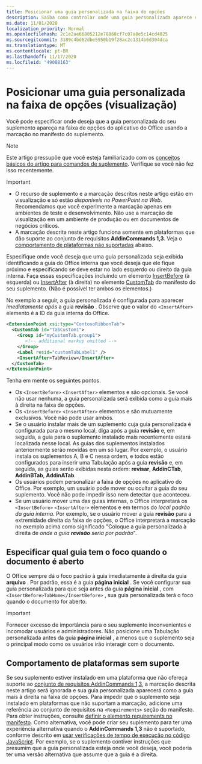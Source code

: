```yaml
---
title: Posicionar uma guia personalizada na faixa de opções
description: Saiba como controlar onde uma guia personalizada aparece na faixa de opções do Office e se tem o foco por padrão.
ms.date: 11/01/2020
localization_priority: Normal
ms.openlocfilehash: 2c1e2ae66805212e78868cf7c07a0e5c14cd4025
ms.sourcegitcommit: 3189c4bd62dbe5950b19f28ac2c1314b6d304dca
ms.translationtype: MT
ms.contentlocale: pt-BR
ms.lasthandoff: 11/17/2020
ms.locfileid: "49088163"
---
```

# <a name="position-a-custom-tab-on-the-ribbon-preview"></a>Posicionar uma guia personalizada na faixa de opções (visualização)

Você pode especificar onde deseja que a guia personalizada do seu suplemento apareça na faixa de opções do aplicativo do Office usando a marcação no manifesto do suplemento.

> [!NOTE]
> Este artigo pressupõe que você esteja familiarizado com os [conceitos básicos do artigo para comandos de suplemento](add-in-commands.md). Verifique se você não fez isso recentemente.

> [!IMPORTANT]
>
> - O recurso de suplemento e a marcação descritos neste artigo estão em visualização e só estão *disponíveis no PowerPoint na Web*. Recomendamos que você experimente a marcação apenas em ambientes de teste e desenvolvimento. Não use a marcação de visualização em um ambiente de produção ou em documentos de negócios críticos.
> - A marcação descrita neste artigo funciona somente em plataformas que dão suporte ao conjunto de requisitos **AddinCommands 1,3**. Veja o [comportamento de plataformas não suportadas](#behavior-on-unsupported-platforms) abaixo.

Especifique onde você deseja que uma guia personalizada seja exibida identificando a guia do Office interna que você deseja que ele fique próximo e especificando se deve estar no lado esquerdo ou direito da guia interna. Faça essas especificações incluindo um elemento [InsertBefore](../reference/manifest/customtab.md#insertbefore) (à esquerda) ou [InsertAfter](../reference/manifest/customtab.md#insertafter) (à direita) no elemento [CustomTab](../reference/manifest/customtab.md) do manifesto do seu suplemento. (Não é possível ter ambos os elementos.)

No exemplo a seguir, a guia personalizada é configurada para aparecer *imediatamente após* a guia **revisão** . Observe que o valor do `<InsertAfter>` elemento é a ID da guia interna do Office. 

```xml
<ExtensionPoint xsi:type="ContosoRibbonTab">
  <CustomTab id="TabCustom1">
    <Group id="myCustomTab.group1">
       <!-- additional markup omitted -->
    </Group>
    <Label resid="customTabLabel1" />
    <InsertAfter>TabReview</InsertAfter>
  </CustomTab>
</ExtensionPoint>
```

Tenha em mente os seguintes pontos.

- Os  `<InsertBefore>`  `<InsertAfter>` elementos e são opcionais. Se você não usar nenhuma, a guia personalizada será exibida como a guia mais à direita na faixa de opções.
- Os  `<InsertBefore>`  `<InsertAfter>` elementos e são mutuamente exclusivos. Você não pode usar ambos.
- Se o usuário instalar mais de um suplemento cuja guia personalizada é configurada para o mesmo local, diga após a guia **revisão** e, em seguida, a guia para o suplemento instalado mais recentemente estará localizada nesse local. As guias dos suplementos instalados anteriormente serão movidas em um só lugar. Por exemplo, o usuário instala os suplementos A, B e C nessa ordem, e todos estão configurados para inserir uma Tabulação após a guia **revisão** e, em seguida, as guias serão exibidas nesta ordem: **revisar**, **AddinCTab**, **AddinBTab**, **AddinATab**.
- Os usuários podem personalizar a faixa de opções no aplicativo do Office. Por exemplo, um usuário pode mover ou ocultar a guia do seu suplemento. Você não pode impedir isso nem detectar que aconteceu.
- Se um usuário mover uma das guias internas, o Office interpretará os `<InsertBefore>`  `<InsertAfter>` elementos e em termos do *local padrão da guia interna*. Por exemplo, se o usuário mover a guia **revisão** para a extremidade direita da faixa de opções, o Office interpretará a marcação no exemplo acima como significado "Coloque a guia personalizada à direita de *onde a guia **revisão** seria por padrão*".

## <a name="specifying-which-tab-has-focus-when-the-document-opens"></a>Especificar qual guia tem o foco quando o documento é aberto

O Office sempre dá o foco padrão à guia imediatamente à direita da guia **arquivo** . Por padrão, essa é a guia **página inicial** . Se você configurar sua guia personalizada para que seja antes da guia **página inicial** , com `<InsertBefore>TabHome</InsertBefore>` , sua guia personalizada terá o foco quando o documento for aberto.

> [!IMPORTANT]
> Fornecer excesso de importância para o seu suplemento inconvenientes e incomodar usuários e administradores. Não posicione uma Tabulação personalizada antes da guia **página inicial** , a menos que o suplemento seja o principal modo como os usuários irão interagir com o documento.

## <a name="behavior-on-unsupported-platforms"></a>Comportamento de plataformas sem suporte

Se seu suplemento estiver instalado em uma plataforma que não ofereça suporte ao [conjunto de requisitos AddinCommands 1,3](../reference/requirement-sets/add-in-commands-requirement-sets.md), a marcação descrita neste artigo será ignorada e sua guia personalizada aparecerá como a guia mais à direita na faixa de opções. Para impedir que o suplemento seja instalado em plataformas que não suportam a marcação, adicione uma referência ao conjunto de requisitos na `<Requirements>` seção do manifesto. Para obter instruções, consulte [definir o elemento requirements no manifesto](../develop/specify-office-hosts-and-api-requirements.md#set-the-requirements-element-in-the-manifest). Como alternativa, você pode criar seu suplemento para ter uma experiência alternativa quando o **AddinCommands 1,3** não é suportado, conforme descrito em [usar verificações de tempo de execução no código JavaScript](../develop/specify-office-hosts-and-api-requirements.md#use-runtime-checks-in-your-javascript-code). Por exemplo, se o suplemento contiver instruções que presumim que a guia personalizada esteja onde você deseja, você poderia ter uma versão alternativa que assume que a guia é a direita.
